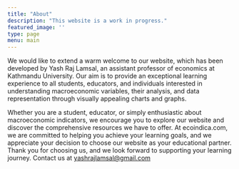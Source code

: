 ```yaml
---
title: "About"
description: "This website is a work in progress."
featured_image: ''
type: page
menu: main
---
```


We would like to extend a warm welcome to our website, which has been developed by Yash Raj Lamsal, an assistant professor of economics at Kathmandu University. Our aim is to provide an exceptional learning experience to all students, educators, and individuals interested in understanding macroeconomic variables, their analysis, and data representation through visually appealing charts and graphs.

Whether you are a student, educator, or simply enthusiastic about macroeconomic indicators, we encourage you to explore our website and discover the comprehensive resources we have to offer. At ecoindica.com, we are committed to helping you achieve your learning goals, and we appreciate your decision to choose our website as your educational partner. Thank you for choosing us, and we look forward to supporting your learning journey. Contact us at yashrajlamsal@gmail.com
